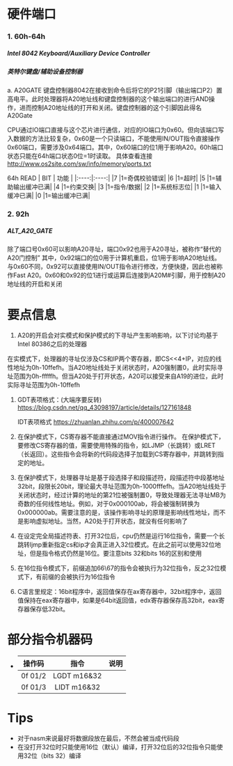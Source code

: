 # 硬件端口
### 1. 60h-64h
##### Intel 8042 Keyboard/Auxiliary Device Controller
##### 英特尔键盘/辅助设备控制器
a. A20GATE
键盘控制器8042在接收到命令后将它的P21引脚（输出端口P2）置高电平。此时处理器将A20地址线和键盘控制器的这个输出端口的进行AND操作，进而控制A20地址线的打开和关闭。键盘控制器的这个引脚因此得名A20Gate

CPU通过IO端口直接与这个芯片进行通信，对应的IO端口为0x60。但向该端口写入数据的方法比较复杂，0x60是一个只读端口，不能使用IN/OUT指令直接操作0x60端口，需要涉及0x64端口。其中，0x60端口的位1用于影响A20。60h端口状态只能在64h端口状态0位=1时读取。
具体查看连接<http://www.os2site.com/sw/info/memory/ports.txt>

64h READ
| BIT | 功能 |
|:----:|:----:|
|7		|1=奇偶校验错误|
|6		|1=超时|
|5		|1=辅助输出缓冲已满|
|4		|1=约束交换|
|3		|1=指令/数据|
|2		|1=系统标志位|
|1		|1=输入缓冲已满|
|0		|1=输出缓冲已满|
### 2. 92h
##### ALT_A20_GATE
除了端口号0x60可以影响A20寻址，端口0x92也用于A20寻址，被称作“替代的A20门控制”
其中，0x92端口的位0用于计算机重启，位1用于影响A20地址线。与0x60不同，0x92可以直接使用IN/OUT指令进行修改，方便快捷，因此也被称作Fast A20。0x60和0x92的位1进行或运算后连接到A20M#引脚，用于控制A20地址线的开启和关闭

# 要点信息
1. A20的开启会对实模式和保护模式的下寻址产生影响影响，以下讨论均基于Intel 80386之后的处理器

在实模式下，处理器的寻址仅涉及CS和IP两个寄存器，即CS<<4+IP，对应的线性地址为0h-10ffefh。当A20地址线处于关闭状态时，A20强制置0，此时实际寻址范围为0h-fffffh。但当A20处于打开状态，A20可以接受来自A19的进位，此时实际寻址范围为0h-10ffefh

1. GDT表项格式：(大端序要反转)
   <https://blog.csdn.net/qq_43098197/article/details/127161848>

   IDT表项格式
   <https://zhuanlan.zhihu.com/p/400007642>

2. 在保护模式下，CS寄存器不能直接通过MOV指令进行操作。
   在保护模式下，要修改CS寄存器的值，需要使用特殊的指令，如LJMP（长跳转）或LRET（长返回）。这些指令会将新的代码段选择子加载到CS寄存器中，并跳转到指定的地址。

3. 在保护模式下，处理器寻址是基于段选择子和段描述符，段描述符中段基地址32bit，段限长20bit，理论最大寻址范围为0h-1000fffefh。当A20地址线处于关闭状态时，经过计算的地址的第21位被强制置0，导致处理器无法寻址MB为奇数的任何线性地址。例如，对于0x000100ab，将会被强制转换为0x000000ab。需要注意的是，该操作影响寻址的原理是影响线性地址，而不是影响虚拟地址。当然，A20处于打开状态，就没有任何影响了
   
4. 在设定完全局描述符表、打开32位后，cpu仍然是运行16位指令，需要一个长跳转ljmp重新指定cs和ip才会真正进入32位模式。在此之前可以使用32位地址，但是指令格式仍然是16位。要注意bits 32和bits 16的区别和使用
   
5. 在16位指令模式下，前缀追加66\67的指令会被执行为32位指令，反之32位模式下，有前缀的会被执行为16位指令
   
6. C语言里规定：16bit程序中，返回值保存在ax寄存器中，32bit程序中，返回值保持在eax寄存器中，如果是64bit返回值，edx寄存器保存高32bit，eax寄存器保存低32bit。
   
# 部分指令机器码
+ | 操作码 | 指令 | 说明 |
  |:-----:|:-----:|:----|
  |0f 01/2|LGDT m16&32||
  |0f 01/3|LIDT m16&32||
# Tips
+ 对于nasm来说最好将数据段放在最后，不然会被当成代码段
+ 在没打开32位时只能使用16位（默认）编译，打开32位后的32位指令只能使用32位（bits 32）编译